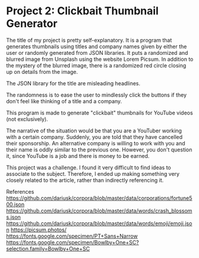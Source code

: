 Project 2: Clickbait Thumbnail Generator
==============

The title of my project is pretty self-explanatory. It is a program that generates thumbnails using titles and company names given by either the user or randomly generated from JSON libraries. It puts a randomized and blurred image from Unsplash using the website Lorem Picsum. In addition to the mystery of the blurred image, there is a randomized red circle closing up on details from the image.

The JSON library for the title are misleading headlines.

The randomness is to ease the user to mindlessly click the buttons if they don't feel like thinking of a title and a company.

This program is made to generate "clickbait" thumbnails for YouTube videos (not exclusively).

The narrative of the situation would be that you are a YouTuber working with a certain company. Suddenly, you are told that they have cancelled their sponsorship. An alternative company is willing to work with you and their name is oddly similar to the previous one. However, you don't question it, since YouTube is a job and there is money to be earned.

This project was a challenge. I found it very difficult to find ideas to associate to the subject. Therefore, I ended up making something very closely related to the article, rather than indirectly referencing it.

References
https://github.com/dariusk/corpora/blob/master/data/corporations/fortune500.json
https://github.com/dariusk/corpora/blob/master/data/words/crash_blossoms.json
https://github.com/dariusk/corpora/blob/master/data/words/emoji/emoji.json
https://picsum.photos/
https://fonts.google.com/specimen/PT+Sans+Narrow
https://fonts.google.com/specimen/Bowlby+One+SC?selection.family=Bowlby+One+SC
